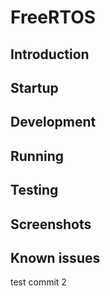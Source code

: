 # FreeRTOS

## Introduction

## Startup

## Development

## Running

## Testing

## Screenshots

## Known issues

test commit 2